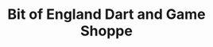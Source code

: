 ---
title: "Bit of England Dart and Game Shoppe"
url: /virginia-beach/bit-of-england-dart-and-game-shoppe/
shop: toys
---